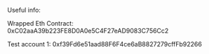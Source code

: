 Useful info:

Wrapped Eth Contract:
0xC02aaA39b223FE8D0A0e5C4F27eAD9083C756Cc2

Test account 1:
0xf39Fd6e51aad88F6F4ce6aB8827279cffFb92266
